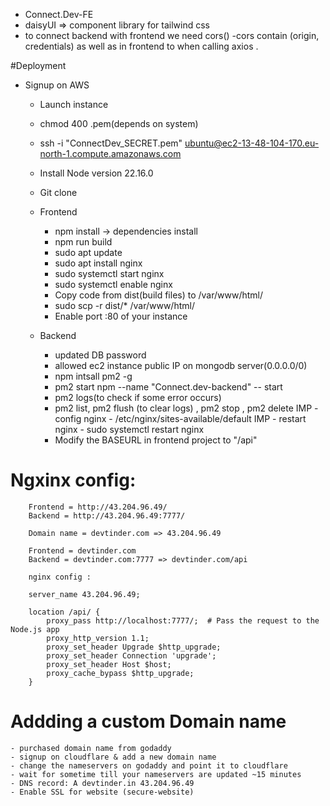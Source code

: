  - Connect.Dev-FE
 - daisyUI => component library for tailwind css
 - to connect backend with frontend we need cors() 
 -cors contain (origin, credentials) as well as in frontend to when calling axios .



 #Deployment
  - Signup on AWS 
    - Launch instance
    - chmod 400 <secret>.pem(depends on system)
    - ssh -i "ConnectDev_SECRET.pem" ubuntu@ec2-13-48-104-170.eu-north-1.compute.amazonaws.com
    - Install Node version 22.16.0
    - Git clone
    - Frontend    
        - npm install  -> dependencies install
        - npm run build
        - sudo apt update
        - sudo apt install nginx
        - sudo systemctl start nginx
        - sudo systemctl enable nginx
        - Copy code from dist(build files) to /var/www/html/
        - sudo scp -r dist/* /var/www/html/
        - Enable port :80 of your instance
    
    - Backend
        - updated DB password
        - allowed ec2 instance public IP on mongodb server(0.0.0.0/0)
        - npm intsall pm2 -g
        - pm2 start npm --name "Connect.dev-backend" -- start
        - pm2 logs(to check if some error occurs)
        - pm2 list, pm2 flush <name> (to clear logs) , pm2 stop <name>, pm2 delete <name>
   IMP  - config nginx - /etc/nginx/sites-available/default
   IMP  - restart nginx - sudo systemctl restart nginx
        - Modify the BASEURL in frontend project to "/api"

        
# Ngxinx config: 

        Frontend = http://43.204.96.49/
        Backend = http://43.204.96.49:7777/
    
        Domain name = devtinder.com => 43.204.96.49

        Frontend = devtinder.com
        Backend = devtinder.com:7777 => devtinder.com/api

        nginx config : 

        server_name 43.204.96.49;

        location /api/ {
            proxy_pass http://localhost:7777/;  # Pass the request to the Node.js app
            proxy_http_version 1.1;
            proxy_set_header Upgrade $http_upgrade;
            proxy_set_header Connection 'upgrade';
            proxy_set_header Host $host;
            proxy_cache_bypass $http_upgrade;
        }


# Addding a custom Domain name

    - purchased domain name from godaddy
    - signup on cloudflare & add a new domain name
    - change the nameservers on godaddy and point it to cloudflare
    - wait for sometime till your nameservers are updated ~15 minutes
    - DNS record: A devtinder.in 43.204.96.49
    - Enable SSL for website (secure-website)